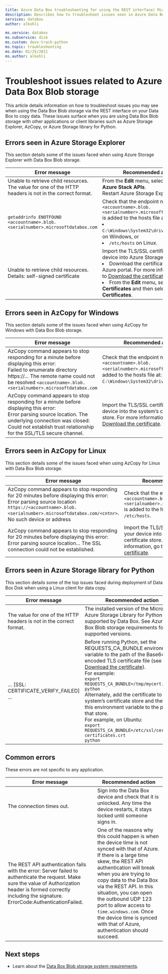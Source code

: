 ```yaml
---
title: Azure Data Box troubleshooting for using the REST interface| Microsoft Docs 
description: Describes how to troubleshoot issues seen in Azure Data Box when data copy is via the REST interface.
services: databox
author: alkohli

ms.service: databox
ms.subservice: disk
ms.custom: devx-track-python
ms.topic: troubleshooting
ms.date: 01/25/2021
ms.author: alkohli
---
```


# Troubleshoot issues related to Azure Data Box Blob storage

This article details information on how to troubleshoot issues you may see when using the Data Box Blob storage via the REST interface on your Data Box to copy data. These issues surface when you are using Data Box Blob storage with other applications or client libraries such as Azure Storage Explorer, AzCopy, or Azure Storage library for Python.

## Errors seen in Azure Storage Explorer

This section details some of the issues faced when using Azure Storage Explorer with Data Box Blob storage.

|Error message  |Recommended action |
|---------|---------|
|Unable to retrieve child resources. The value for one of the HTTP headers is not in the correct format.|From the **Edit** menu, select **Target Azure Stack APIs**. <br>Restart Azure Storage Explorer.|
|`getaddrinfo ENOTFOUND <accountname>.blob.<serialnumber>.microsoftdatabox.com` |Check that the endpoint name `<accountname>.blob.<serialnumber>.microsoftdatabox.com` is added to the hosts file at this path: <li>`C:\Windows\System32\drivers\etc\hosts` on Windows, or </li><li> `/etc/hosts` on Linux.</li>|
|Unable to retrieve child resources. <br>Details: self-signed certificate |Import the TLS/SSL certificate for your device into Azure Storage Explorer: <li>Download the certificate from the Azure portal. For more information, go to [Download the certificate](data-box-deploy-copy-data-via-rest.md#download-certificate).</li><li>From the **Edit** menu, select **SSL Certificates** and then select **Import Certificates**.</li>|

## Errors seen in AzCopy for Windows

This section details some of the issues faced when using AzCopy for Windows with Data Box Blob storage.

|Error message  |Recommended action |
|---------|---------|
|AzCopy command appears to stop responding for a minute before displaying this error: <br>Failed to enumerate directory https://… The remote name could not be resolved `<accountname>.blob.<serialnumber>.microsoftdatabox.com`|Check that the endpoint name `<accountname>.blob.<serialnumber>.microsoftdatabox.com` is added to the hosts file at: `C:\Windows\System32\drivers\etc\hosts`.|
|AzCopy command appears to stop responding for a minute before displaying this error: <br>Error parsing source location. The underlying connection was closed: Could not establish trust relationship for the SSL/TLS secure channel.|Import the TLS/SSL certificate for your device into the system’s certificate store. For more information, go to [Download the certificate](data-box-deploy-copy-data-via-rest.md#download-certificate).|


## Errors seen in AzCopy for Linux

This section details some of the issues faced when using AzCopy for Linux with Data Box Blob storage.

|Error message  |Recommended action |
|---------|---------|
|AzCopy command appears to stop responding for 20 minutes before displaying this error: <br>Error parsing source location `https://<accountname>.blob.<serialnumber>.microsoftdatabox.com/<cntnr>`. No such device or address|Check that the endpoint name `<accountname>.blob.<serialnumber>.microsoftdatabox.com` is added to the hosts file at: `/etc/hosts`.|
|AzCopy command appears to stop responding for 20 minutes before displaying this error: <br>Error parsing source location… The SSL connection could not be established.|Import the TLS/SSL certificate for your device into the system’s certificate store. For more information, go to [Download the certificate](data-box-deploy-copy-data-via-rest.md#download-certificate).|

## Errors seen in Azure Storage library for Python

This section details some of the top issues faced during deployment of Data Box Disk when using a Linux client for data copy.

|Error message  |Recommended action |
|---------|---------|
|The value for one of the HTTP headers is not in the correct format. |The installed version of the Microsoft Azure Storage Library for Python is not supported by Data Box. See Azure Data Box Blob storage requirements for supported versions.|
|… [SSL: CERTIFICATE_VERIFY_FAILED] …|Before running Python, set the REQUESTS_CA_BUNDLE environment variable to the path of the Base64-encoded TLS certificate file (see how to [Download the certificate](data-box-deploy-copy-data-via-rest.md#download-certificate)). <br>For example:<br>`export REQUESTS_CA_BUNDLE=/tmp/mycert.cer` <br>`python` <br>Alternately, add the certificate to the system’s certificate store and then set this environment variable to the path of that store. <br> For example, on Ubuntu: <br>`export REQUESTS_CA_BUNDLE=/etc/ssl/certs/ca-certificates.crt` <br>`python`|


## Common errors

These errors are not specific to any application.

|Error message  |Recommended action |
|---------|---------|
|The connection times out. |Sign into the Data Box device and check that it is unlocked. Any time the device restarts, it stays locked until someone signs in.|
|The REST API authentication fails with the error: Server failed to authenticate the request. Make sure the value of Authorization header is formed correctly including the signature. ErrorCode:AuthenticationFailed. |One of the reasons why this could happen is when the device time is not synced with that of Azure. If there is a large time skew, the REST API authentication will break when you are trying to copy data to the Data Box via the REST API. In this situation, you can open the outbound UDP 123 port to allow access to `time.windows.com`. Once the device time is synced with that of Azure, authentication should succeed. |

## Next steps

- Learn about the [Data Box Blob storage system requirements](data-box-system-requirements-rest.md).
